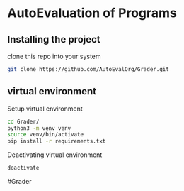 # AutoEvaluation of Programs
## Installing the project
clone this repo into your system
```bash
git clone https://github.com/AutoEvalOrg/Grader.git
```
## virtual environment
Setup virtual environment
```bash
cd Grader/
python3 -m venv venv
source venv/bin/activate
pip install -r requirements.txt
```
Deactivating virtual environment 
```bash
deactivate
```
#Grader
